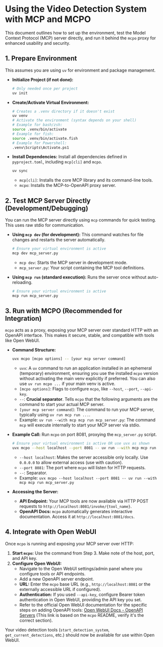 # Using the Video Detection System with MCP and MCPO

This document outlines how to set up the environment, test the Model Context Protocol (MCP) server directly, and run it behind the `mcpo` proxy for enhanced usability and security.

## 1. Prepare Environment

This assumes you are using `uv` for environment and package management.

-   **Initialize Project (if not done):**
    ```bash
    # Only needed once per project
    uv init
    ```
-   **Create/Activate Virtual Environment:**
    ```bash
    # Creates a .venv directory if it doesn't exist
    uv venv
    # Activate the environment (syntax depends on your shell)
    # Example for bash/zsh:
    source .venv/bin/activate
    # Example for fish:
    source .venv/bin/activate.fish
    # Example for Powershell:
    .venv\Scripts\Activate.ps1
    ```
-   **Install Dependencies:**
    Install all dependencies defined in `pyproject.toml`, including `mcp[cli]` and `mcpo`.
    ```bash
    uv sync
    ```
    *   `mcp[cli]`: Installs the core MCP library and its command-line tools.
    *   `mcpo`: Installs the MCP-to-OpenAPI proxy server.

## 2. Test MCP Server Directly (Development/Debugging)

You can run the MCP server directly using `mcp` commands for quick testing. This uses raw stdio for communication.

-   **Using `mcp dev` (for development):**
    This command watches for file changes and restarts the server automatically.
    ```bash
    # Ensure your virtual environment is active
    mcp dev mcp_server.py
    ```
    *   `mcp dev`: Starts the MCP server in development mode.
    *   `mcp_server.py`: Your script containing the MCP tool definitions.

-   **Using `mcp run` (standard execution):**
    Runs the server once without auto-reloading.
    ```bash
    # Ensure your virtual environment is active
    mcp run mcp_server.py
    ```

## 3. Run with MCPO (Recommended for Integration)

`mcpo` acts as a proxy, exposing your MCP server over standard HTTP with an OpenAPI interface. This makes it secure, stable, and compatible with tools like Open WebUI.

-   **Command Structure:**
    ```bash
    uvx mcpo [mcpo options] -- [your mcp server command]
    ```
    *   `uvx`: A `uv` command to run an application installed in an ephemeral (temporary) environment, ensuring you use the installed `mcpo` version without activating the main venv explicitly if preferred. You can also use `uv run mcpo ...` if your main venv is active.
    *   `[mcpo options]`: Flags to configure `mcpo`, like `--host`, `--port`, `--api-key`.
    *   `--`: **Crucial separator**. Tells `mcpo` that the following arguments are the command to start your actual MCP server.
    *   `[your mcp server command]`: The command to run your MCP server, typically using `uv run mcp run ...`.
    *   Example: `uv run --with mcp mcp run mcp_server.py`: The command `mcp` will execute internally to start your MCP server via stdio.

-   **Example Call:**
    Run `mcpo` on port 8081, proxying the `mcp_server.py` script.
    ```bash
    # Ensure your virtual environment is active OR use uvx as shown
    uvx mcpo --host localhost --port 8081 -- uv run --with mcp mcp run mcp_server.py
    ```
    *   `--host localhost`: Makes the server accessible only locally. Use `0.0.0.0` to allow external access (use with caution).
    *   `--port 8081`: The port where `mcpo` will listen for HTTP requests.
    *   `--`: Separator.
    *   Example: `uvx mcpo --host localhost --port 8081 -- uv run --with mcp mcp run mcp_server.py`
-   **Accessing the Server:**
    *   **API Endpoint:** Your MCP tools are now available via HTTP POST requests to `http://localhost:8081/invoke/{tool_name}`.
    *   **OpenAPI Docs:** `mcpo` automatically generates interactive documentation. Access it at `http://localhost:8081/docs`.

## 4. Integrate with Open WebUI

Once `mcpo` is running and exposing your MCP server over HTTP:

1.  **Start `mcpo`:** Use the command from Step 3. Make note of the host, port, and API key.
2.  **Configure Open WebUI:**
    *   Navigate to the Open WebUI settings/admin panel where you configure tools or API endpoints.
    *   Add a new OpenAPI server endpoint.
    *   **URL:** Enter the `mcpo` base URL (e.g., `http://localhost:8081` or the externally accessible URL if configured).
    *   **Authentication:** If you used `--api-key`, configure Bearer token authentication in Open WebUI, providing the API key you set.
    *   Refer to the official Open WebUI documentation for the specific steps on adding OpenAPI tools: [Open WebUI Docs - OpenAPI Servers](https://docs.openwebui.com/openapi-servers/mcp) (This link is based on the `mcpo` README, verify it's the correct section).

Your video detection tools (`start_detection_system`, `get_current_detections`, etc.) should now be available for use within Open WebUI.